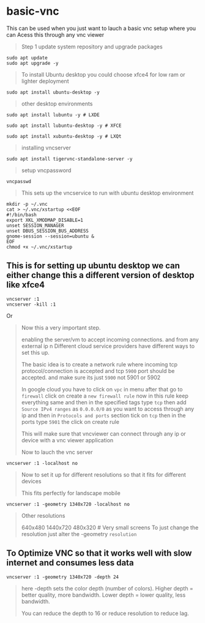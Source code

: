 # basic-vnc
This can be used when you just want to lauch a basic vnc setup where you can Acess this through any vnc viewer

> Step 1 update system repository and upgrade packages
> 
```
sudo apt update
sudo apt upgrade -y
```
> To install Ubuntu desktop you could choose xfce4 for low ram or lighter deployment
```
sudo apt install ubuntu-desktop -y
```
> other desktop environments
```
sudo apt install lubuntu -y # LXDE
```
```
sudo apt install lubuntu-desktop -y # XFCE
```
```
sudo apt install xubuntu-desktop -y # LXQt
```

> installing vncserver
```
sudo apt install tigervnc-standalone-server -y
```
> setup vncpassword
```
vncpasswd
```

> This sets up the vncservice to run with ubuntu desktop environment
```
mkdir -p ~/.vnc
cat > ~/.vnc/xstartup <<EOF
#!/bin/bash
export XKL_XMODMAP_DISABLE=1
unset SESSION_MANAGER
unset DBUS_SESSION_BUS_ADDRESS
gnome-session --session=ubuntu &
EOF
chmod +x ~/.vnc/xstartup
```
## This is for setting up ubuntu desktop we can either change this a different version of desktop like xfce4
```
vncserver :1
vncserver -kill :1
```
Or 

> Now this a very important step.
>
> enabling the server/vm to accept incoming connections. and from any external ip
n
> Different cloud service providers  have different ways to set this up.
> 
> The basic idea is to create a network rule where incoming tcp protocol/connection is accepted and tcp `5900` port should be accepted. and make sure its just `5900` not 5901 or 5902
>
> In google cloud you have to click on `vpc` in menu after that go to `firewall` click on create a `new firewall rule` now in this rule keep everything same and then in the specified tags type `tcp` then add `Source IPv4 ranges` as `0.0.0.0/0` as you want to access through any ip and then in `Protocols and ports` section tick on `tcp` then in the ports type `5901` the click on create rule
>
> This will make sure that vncviewer can connect through any ip or device with a vnc viewer application
>
> Now to lauch the vnc server
>
```
vncserver :1 -localhost no
```
> Now to set it up for different resolutions so that it fits for different devices
>
> This fits perfectly for landscape mobile 
```
vncserver :1 -geometry 1340x720 -localhost no
```
>
> Other resolutions
>
> 640x480
> 1440x720
> 480x320 # Very small screens
> To just change the resolution just alter the -geometry `resolution`
>
>
## To Optimize VNC so that it works well with slow internet and consumes less data

```
vncserver :1 -geometry 1340x720 -depth 24
```

> here -depth sets the color depth (number of colors). Higher depth = better quality, more bandwidth. Lower depth = lower quality, less bandwidth.
>
> You can reduce the depth to 16 or reduce resolution to reduce lag.

